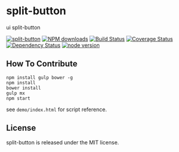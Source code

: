 # split-button

ui split-button

[![split-button](https://nodei.co/npm/modulex-split-button.png)](https://npmjs.org/package/modulex-split-button)
[![NPM downloads](http://img.shields.io/npm/dm/modulex-split-button.svg)](https://npmjs.org/package/modulex-split-button)
[![Build Status](https://secure.travis-ci.org/modulex/split-button.png?branch=master)](https://travis-ci.org/modulex/split-button)
[![Coverage Status](https://img.shields.io/coveralls/modulex/split-button.svg)](https://coveralls.io/r/modulex/split-button?branch=master)
[![Dependency Status](https://gemnasium.com/modulex/split-button.png)](https://gemnasium.com/modulex/split-button)
[![node version](https://img.shields.io/badge/node.js-%3E=_0.10-green.svg?style=flat-square)](http://nodejs.org/download/)


## How To Contribute

```
npm install gulp bower -g
npm install
bower install
gulp mx
npm start
```

see ``demo/index.html`` for script reference.

## License

split-button is released under the MIT license.
